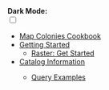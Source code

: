 <!-- docs/_sidebar.md -->

<div class="dark-mode-wrapper">
  <b>Dark Mode:</b>
  <div class="onoffswitch" >
      <input type="checkbox" name="onoffswitch" class="onoffswitch-checkbox" id="myonoffswitch" tabindex="0" >
      <label class="onoffswitch-label" for="myonoffswitch">
          <span onclick="toggle()" class="onoffswitch-inner"></span>
          <span onclick="toggle()" class="onoffswitch-switch"></span>
      </label>
  </div>
</div>

- [Map Colonies Cookbook](/README.md)
- [Getting Started](/getting-started/README.md)
  * [Raster: Get Started](/getting-started/get_start_raster.md)
- [Catalog Information](/catalog-information/README.md)
  * [Query Examples](/catalog-information/query-examples.md)

    <!-- * [Installation Guide](/microcOSM/InstallationGuide/README.md)
    * [Aws](/microcOSM/InstallationGuide/aws/README.md)
    * [Minikube](/microcOSM/InstallationGuide/minikube/README.md) -->
<!-- * OSM CLI Tools
  * [osm2pgsql](/osm2pgsql/README.md)
  * [osmosis](/osmosis/README.md)
  * Synchronization
  * 1 way
    * Pipe based
      * [osmosis-pipe-sync](/osmosis-pipe-sync/README.md)
    * File based
      * [osmosis-file-sync](/osmosis-file-sync/README.md) -->
<!-- * [Openstreetmap-website](/openstreetmap-website/README.md)
  * [Resources](https://github.com/MapColonies/osm-depolyment-stack/tree/master/openstreetmap-website)
    * [Dockerfile]([/openstreetmap-website](https://github.com/MapColonies/osm-depolyment-stack/tree/master/openstreetmap-website)/Dockerfile)
    * [start.sh](https://github.com/MapColonies/osm-depolyment-stack/tree/master/openstreetmap-website/start.sh)
    * [storage.yml](https://github.com/MapColonies/osm-depolyment-stack/tree/master/openstreetmap-website/config/storage.yml)
* [Render Stack](/render-stack/README.md)
* About
  * [Link to github repo](https://github.com/MapColonies/microcOSM) --> 